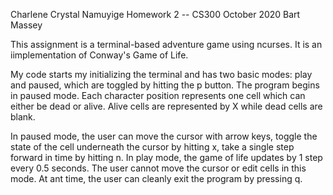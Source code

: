 Charlene Crystal Namuyige 
Homework 2 -- CS300
October 2020 
Bart Massey 


This assignment is a terminal-based adventure game using ncurses. It is an iimplementation of Conway's Game of Life. 

My code starts my initializing the terminal and has two basic modes: play and paused, which are toggled by hitting the p button. The program begins in paused mode. Each character position represents one cell which can either be dead or alive. Alive cells are represented by X while dead cells are blank.

In paused mode, the user can move the cursor with arrow keys, toggle the state of the cell underneath the cursor by hitting x, take a single step forward in time by hitting n. In play mode, the game of life updates by 1 step every 0.5 seconds. The user cannot move the cursor or edit cells in this mode.
At ant time, the user can cleanly exit the program by pressing q.
